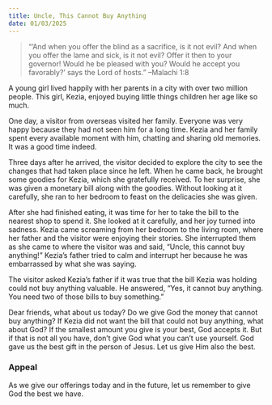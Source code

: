 ```yaml
---
title: Uncle, This Cannot Buy Anything
date: 01/03/2025
---
```


> <p></p>
> “’And when you offer the blind as a sacrifice, is it not evil? And when you offer the lame and sick, is it not evil? Offer it then to your governor! Would he be pleased with you? Would he accept you favorably?’ says the Lord of hosts.” –Malachi 1:8

A young girl lived happily with her parents in a city with over two million people. This girl, Kezia, enjoyed buying little things children her age like so much.

One day, a visitor from overseas visited her family. Everyone was very happy because they had not seen him for a long time. Kezia and her family spent every available moment with him, chatting and sharing old memories. It was a good time indeed.

Three days after he arrived, the visitor decided to explore the city to see the changes that had taken place since he left. When he came back, he brought some goodies for Kezia, which she gratefully received. To her surprise, she was given a monetary bill along with the goodies. Without looking at it carefully, she ran to her bedroom to feast on the delicacies she was given.

After she had finished eating, it was time for her to take the bill to the nearest shop to spend it. She looked at it carefully, and her joy turned into sadness. Kezia came screaming from her bedroom to the living room, where her father and the visitor were enjoying their stories. She interrupted them as she came to where the visitor was and said, “Uncle, this cannot buy anything!” Kezia’s father tried to calm and interrupt her because he was embarrassed by what she was saying.

The visitor asked Kezia’s father if it was true that the bill Kezia was holding could not buy anything valuable. He answered, “Yes, it cannot buy anything. You need two of those bills to buy something.”

Dear friends, what about us today? Do we give God the money that cannot buy anything? If Kezia did not want the bill that could not buy anything, what about God? If the smallest amount you give is your best, God accepts it. But if that is not all you have, don’t give God what you can’t use yourself. God gave us the best gift in the person of Jesus. Let us give Him also the best.

### Appeal

As we give our offerings today and in the future, let us remember to give God the best we have.